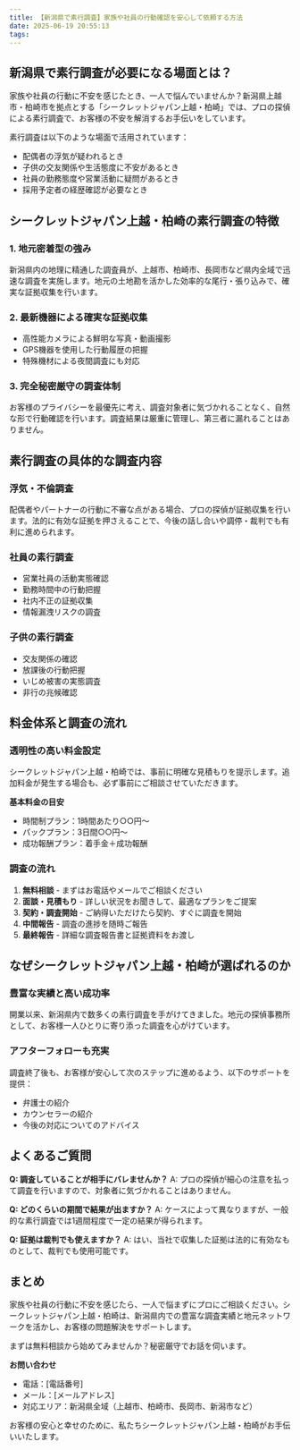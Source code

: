 ```yaml
---
title: 【新潟県で素行調査】家族や社員の行動確認を安心して依頼する方法
date: 2025-06-19 20:55:13
tags:
---
```


## 新潟県で素行調査が必要になる場面とは？

家族や社員の行動に不安を感じたとき、一人で悩んでいませんか？新潟県上越市・柏崎市を拠点とする「シークレットジャパン上越・柏崎」では、プロの探偵による素行調査で、お客様の不安を解消するお手伝いをしています。

素行調査は以下のような場面で活用されています：

- 配偶者の浮気が疑われるとき
- 子供の交友関係や生活態度に不安があるとき
- 社員の勤務態度や営業活動に疑問があるとき
- 採用予定者の経歴確認が必要なとき

## シークレットジャパン上越・柏崎の素行調査の特徴

### 1. 地元密着型の強み

新潟県内の地理に精通した調査員が、上越市、柏崎市、長岡市など県内全域で迅速な調査を実施します。地元の土地勘を活かした効率的な尾行・張り込みで、確実な証拠収集を行います。

### 2. 最新機器による確実な証拠収集

- 高性能カメラによる鮮明な写真・動画撮影
- GPS機器を使用した行動履歴の把握
- 特殊機材による夜間調査にも対応

### 3. 完全秘密厳守の調査体制

お客様のプライバシーを最優先に考え、調査対象者に気づかれることなく、自然な形で行動確認を行います。調査結果は厳重に管理し、第三者に漏れることはありません。

## 素行調査の具体的な調査内容

### 浮気・不倫調査

配偶者やパートナーの行動に不審な点がある場合、プロの探偵が証拠収集を行います。法的に有効な証拠を押さえることで、今後の話し合いや調停・裁判でも有利に進められます。

### 社員の素行調査

- 営業社員の活動実態確認
- 勤務時間中の行動把握
- 社内不正の証拠収集
- 情報漏洩リスクの調査

### 子供の素行調査

- 交友関係の確認
- 放課後の行動把握
- いじめ被害の実態調査
- 非行の兆候確認

## 料金体系と調査の流れ

### 透明性の高い料金設定

シークレットジャパン上越・柏崎では、事前に明確な見積もりを提示します。追加料金が発生する場合も、必ず事前にご相談させていただきます。

**基本料金の目安**
- 時間制プラン：1時間あたり○○円～
- パックプラン：3日間○○円～
- 成功報酬プラン：着手金＋成功報酬

### 調査の流れ

1. **無料相談** - まずはお電話やメールでご相談ください
2. **面談・見積もり** - 詳しい状況をお聞きして、最適なプランをご提案
3. **契約・調査開始** - ご納得いただけたら契約、すぐに調査を開始
4. **中間報告** - 調査の進捗を随時ご報告
5. **最終報告** - 詳細な調査報告書と証拠資料をお渡し

## なぜシークレットジャパン上越・柏崎が選ばれるのか

### 豊富な実績と高い成功率

開業以来、新潟県内で数多くの素行調査を手がけてきました。地元の探偵事務所として、お客様一人ひとりに寄り添った調査を心がけています。

### アフターフォローも充実

調査終了後も、お客様が安心して次のステップに進めるよう、以下のサポートを提供：

- 弁護士の紹介
- カウンセラーの紹介
- 今後の対応についてのアドバイス

## よくあるご質問

**Q: 調査していることが相手にバレませんか？**
A: プロの探偵が細心の注意を払って調査を行いますので、対象者に気づかれることはありません。

**Q: どのくらいの期間で結果が出ますか？**
A: ケースによって異なりますが、一般的な素行調査では1週間程度で一定の結果が得られます。

**Q: 証拠は裁判でも使えますか？**
A: はい、当社で収集した証拠は法的に有効なものとして、裁判でも使用可能です。

## まとめ

家族や社員の行動に不安を感じたら、一人で悩まずにプロにご相談ください。シークレットジャパン上越・柏崎は、新潟県内での豊富な調査実績と地元ネットワークを活かし、お客様の問題解決をサポートします。

まずは無料相談から始めてみませんか？秘密厳守でお話を伺います。

**お問い合わせ**
- 電話：[電話番号]
- メール：[メールアドレス]
- 対応エリア：新潟県全域（上越市、柏崎市、長岡市、新潟市など）

お客様の安心と幸せのために、私たちシークレットジャパン上越・柏崎がお手伝いいたします。

